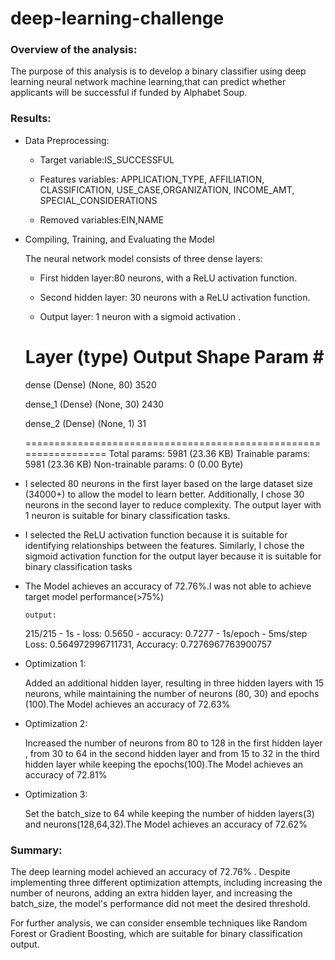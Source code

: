 # deep-learning-challenge

### Overview of the analysis: 

The purpose of this analysis is to develop a binary classifier using deep learning neural network machine learning,that can predict whether applicants will be successful if funded by Alphabet Soup.

### Results: 

* Data Preprocessing:

     * Target variable:IS_SUCCESSFUL
  
     * Features variables: APPLICATION_TYPE, AFFILIATION, CLASSIFICATION, USE_CASE,ORGANIZATION, INCOME_AMT, SPECIAL_CONSIDERATIONS
  
     * Removed variables:EIN,NAME

 * Compiling, Training, and Evaluating the Model
 

     The neural network model consists of three dense  layers:
  
    * First hidden layer:80 neurons, with a ReLU activation function.
  
    * Second hidden layer: 30 neurons with a ReLU activation function.
  
    * Output layer: 1 neuron with a sigmoid activation .

    
    Layer (type)                Output Shape              Param #   
    =================================================================
    dense (Dense)               (None, 80)                3520      
                                                                    
    dense_1 (Dense)             (None, 30)                2430      
                                                                    
    dense_2 (Dense)             (None, 1)                 31        
                                                                    
    =================================================================
    Total params: 5981 (23.36 KB)
    Trainable params: 5981 (23.36 KB)
    Non-trainable params: 0 (0.00 Byte)

  * I selected 80 neurons in the first layer based on the large dataset size (34000+) to allow the model to learn better. Additionally, I chose 30 neurons in the second layer to reduce complexity. The output layer with 1 neuron is suitable for binary classification tasks.

  * I selected the ReLU activation function because it is suitable for identifying relationships between the features. Similarly, I chose the sigmoid activation function for the output layer because it is suitable for binary classification tasks


  * The Model achieves  an accuracy of 72.76%.I was not able to achieve target model performance(>75%)

        output:
       215/215 - 1s - loss: 0.5650 - accuracy: 0.7277 - 1s/epoch - 5ms/step
       Loss: 0.564972996711731, Accuracy: 0.7276967763900757

  * Optimization 1:

    Added an additional hidden layer, resulting in three hidden layers with 15 neurons, while maintaining the number of neurons (80, 30) and epochs (100).The Model achieves  an accuracy 
    of 72.63%

  * Optimization 2:

    Increased the number of neurons from 80 to 128 in the first hidden layer , from 30 to 64 in the second hidden layer and from 15 to 32 in the third hidden layer while keeping the 
    epochs(100).The Model achieves  an accuracy of 72.81%
    

  * Optimization 3:

    Set the batch_size to 64  while keeping the number of hidden layers(3) and neurons(128,64,32).The Model achieves  an accuracy of 72.62%

### Summary:


The deep learning model achieved an accuracy of 72.76% . Despite implementing three different optimization attempts, including increasing the number of neurons, adding an extra hidden layer, and increasing the batch_size, the model's performance did not meet the desired threshold.

For further analysis, we can consider ensemble techniques like Random Forest or Gradient Boosting, which are suitable for binary classification output.
